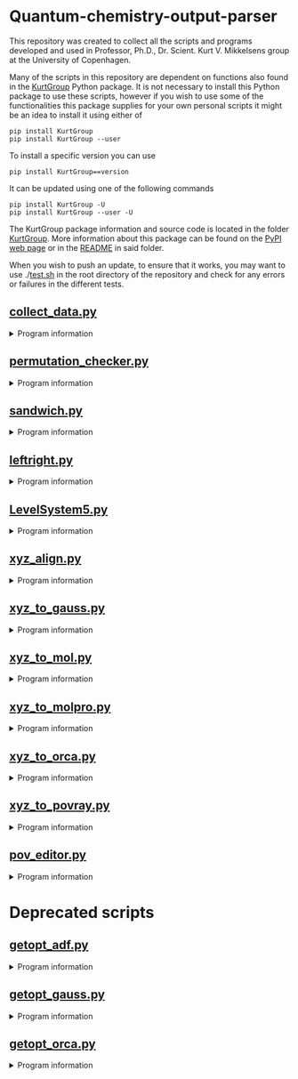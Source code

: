 # Quantum-chemistry-output-parser

This repository was created to collect all the scripts and programs developed and used in Professor, Ph.D., Dr. Scient. Kurt V. Mikkelsens group at the University of Copenhagen.

Many of the scripts in this repository are dependent on functions also found in the [KurtGroup](https://pypi.org/project/KurtGroup/) Python package. It is not necessary to install this Python package to use these scripts, however if you wish to use some of the functionalities this package supplies for your own personal scripts it might be an idea to install it using either of

```
pip install KurtGroup
pip install KurtGroup --user
```

To install a specific version you can use

```
pip install KurtGroup==version
```

It can be updated using one of the following commands

```
pip install KurtGroup -U
pip install KurtGroup --user -U
```

The KurtGroup package information and source code is located in the folder [KurtGroup](./KurtGroup/). More information about this package can be found on the [PyPI web page](https://pypi.org/project/KurtGroup) or in the [README](./KurtGroup/README.md) in said folder.

When you wish to push an update, to ensure that it works, you may want to use ./[test.sh](./test.sh) in the root directory of the repository and check for any errors or failures in the different tests.

## [collect_data.py](./collect_data.py)
<details><summary> Program information </summary>
<p>

  A script designed to make it easier to extract data from output files

  Currently the following has been implemented:<br/>
  | Data types                      |       ORCA       |     GAUSSIAN     |      DALTON      |     LSDALTON     |     VeloxChem    |        AMS       |
  |:--------------------------------|:----------------:|:----------------:|:----------------:|:----------------:|:----------------:|:----------------:|
  | Total energies                  |:heavy_check_mark:|:heavy_check_mark:|:heavy_check_mark:|:heavy_check_mark:|:heavy_check_mark:|:heavy_check_mark:|
  | Zero-Point Vibrational energies |:heavy_check_mark:|:heavy_check_mark:|:heavy_check_mark:|        N/A       |        :x:       |        :x:       |
  | Enthalpies                      |:heavy_check_mark:|:heavy_check_mark:|:heavy_check_mark:|        N/A       |        :x:       |        :x:       |
  | Entropies                       |:heavy_check_mark:|:heavy_check_mark:|:heavy_check_mark:|        N/A       |        :x:       |        :x:       |
  | Gibbs Free energies             |:heavy_check_mark:|:heavy_check_mark:|:heavy_check_mark:|        N/A       |        :x:       |        :x:       |
  | Dipole moments                  |:heavy_check_mark:|:heavy_check_mark:|:heavy_check_mark:|:heavy_check_mark:|:heavy_check_mark:|:heavy_check_mark:|
  | Polarizabilities                |:heavy_check_mark:|:heavy_check_mark:|:heavy_check_mark:|:heavy_check_mark:|:heavy_check_mark:|        :x:       |
  | Excitation energies             |:heavy_check_mark:|:heavy_check_mark:|:heavy_check_mark:|:heavy_check_mark:|        :x:       |        :x:       |
  | Oscillator strengths            |:heavy_check_mark:|:heavy_check_mark:|:heavy_check_mark:|:heavy_check_mark:|        :x:       |        :x:       |
  | Frequencies                     |:heavy_check_mark:|:heavy_check_mark:|:heavy_check_mark:|        N/A       |        :x:       |        :x:       |
  | Partition functions             |:heavy_check_mark:|:heavy_check_mark:|:heavy_check_mark:|        N/A       |        :x:       |        :x:       |
  | CPU time used                   |:heavy_check_mark:|:heavy_check_mark:|:heavy_check_mark:|:heavy_check_mark:|        :x:       |        :x:       |
  | Optimized geometries            |:heavy_check_mark:|:heavy_check_mark:|:heavy_check_mark:|:heavy_check_mark:|:heavy_check_mark:|:heavy_check_mark:|

  **N/A means not applicable*

  When it comes to more advanced features the following has been implemented:

  | Data processing                 |       ORCA       |     GAUSSIAN     |      DALTON      |     LSDALTON     |     VeloxChem    |        AMS       |
  |:--------------------------------|:----------------:|:----------------:|:----------------:|:----------------:|:----------------:|:----------------:|
  | UVVIS using excitation energies |:heavy_check_mark:|:heavy_check_mark:|:heavy_check_mark:|:heavy_check_mark:|        :x:       |        :x:       |
  | UVVIS using complex propagators |        :x:       |        :x:       |:heavy_check_mark:|        :x:       |        :x:       |        :x:       |

  It is possible to choose between multiple formats for the spectra (png, eps,...)

  The graph data can also be saved in a npz file using the *-s* or *--save* keyword. Here it will be saved as the [wavelength span, extinction coefficient] for the UVVIS spectra

  The data you want extracted is done using keywords when calling the script. The keywords you call will be printed either in the terminal or written to a csv or npz file.

</p>
</details>

## [permutation_checker.py](./permutation_checker.py)
<details><summary> Program information </summary>
<p>

  A script designed to check and compare the indicies of equations derived from Box 13.2 in *Molecular Electronic Structure Theory*

  #### Keywords

  The keywords -P and -bra are required arguments and must be given as in the examples:
    -P cde klm or -P cd kl ...
    -bra ai bj or -bra -ai ...

  The keywords -F, -L, -g, -t, -E, -LV, -RV, and -sum are optional and must be given as in the examples:
    -F ci
    -L cile
    -g cile
    -t cile or -t cile dlem ...
    -E dn or -E dn cl ...
    -LV ci
    -RV ck
    -sum cdeklm or -sum -clmedk ...

  If -sum is not provided the unique permutations will not be found


</p>
</details>

## [sandwich.py](./sandwich.py)
<details><summary> Program information </summary>
<p>

  A script designed to place nanoparticles on either side of a molecule

  Takes the molecule as a xyz file, the two atoms the nanoparticles will be aligned with and the diameter of the particles (in that order).

  #### Keywords

  By default the atomnumbers used to choose alignment is those shown in molden. If instead you wish to choose by the linenumbers as they are in the xyz file you can use the *-l* or *--linenumber* keywords. <br/>
  As default the basis set pc-1 will be used. This can be changed with the keyword *--basis*. <br/>
  An xyz file containing all the information about the junction will also be saved, this can be turned off by supplying the keyword *--returnxyz*. <br/>
  If the nanoparticles are spherical in nature (such as Au, Ag & Cu contrary to TiO<sub>2</sub> which is a slab) they will by default turn inwards towards the molecule. For the nanoparticles to turn outwards the keyword *--outwards* can be supplied. <br/>
  Furthermore the charge of the molecule in the junction is by default 0, this can be changed using the *--charge* keyword <\br>

</p>
</details>

## [leftright.py](./leftright.py)
<details><summary> Program information </summary>
<p>

  A script designed to place nanoparticles on either side of a molecule in two separate files

  Takes the molecule as a xyz file, the two atoms the nanoparticles will be aligned with and the diameter of the particles (in that order).

  #### Keywords

  By default the atomnumbers used to choose alignment is those shown in molden. If instead you wish to choose by the linenumbers as they are in the xyz file you can use the *-l* or *--linenumber* keywords. <br/>
  As default the basis set pc-1 will be used on the atoms in the molecule while the LANL2DZ and LANL-ECP basis sets will be used on the atoms in the nanoparticles. This can be changed with the keywords *--basis*, *--NPbasis*, and *--ECPbasis* accordingly. <br/>
  The CPU and memory options can be changed from the default of 16 CPU and 16 GB memory with the keywords *--cpu* and *--mem*. <br/>
  An xyz file containing all the information about the junction will also be saved, this can be turned off by supplying the keyword *--returnxyz*. <br/>
  If the nanoparticles are spherical in nature (such as Au, Ag & Cu contrary to TiO<sub>2</sub> which is a slab) they will by default turn inwards towards the molecule. For the nanoparticles to turn outwards the keyword *--outwards* can be supplied. <br/>
  Furthermore the charge of the molecule in the junction is by default 0, this can be changed using the *--charge* keyword <\br>

</p>
</details>

## [LevelSystem5.py](./LevelSystem5.py)
<details><summary> Program information </summary>
<p>

  For this script you need to manually edit the coupling elements and energies. After having done this you can run the script and generate the Coulomb stairs for your five level system.

</p>
</details>

## [xyz_align.py](./xyz_align.py)
<details><summary> Program information </summary>
<p>

  This script is designed to align two molecules so that the RMSD between them is as small as possible.

  If you find this script useful for any publishable work, please cite the corresponding paper:

  - Berhane Temelso, Joel M. Mabey, Toshiro Kubota, Nana Appiah-padi, George C. Shields
  J. Chem. Info. Model. 2017, 57(5), 1045-1054

</p>
</details>

## [xyz_to_gauss.py](./xyz_to_gauss.py)
<details><summary> Program information </summary>
<p>

  A script designed to convert a xyz file to a com input file for the Gaussian suite of programs

  You will need to supply the xyz file and keywords. Other options can be added via the command line. Use -h on the script to see the available options.

  You can also supply basis sets not implemented in Gaussian, in which case an API to the [Basis Set Exchange](https://www.basissetexchange.org/) is used.

</p>
</details>

## [xyz_to_mol.py](./xyz_to_mol.py)
<details><summary> Program information </summary>
<p>

  A script designed to convert a xyz file to a mol file for the program DALTON

  You will need to supply the xyz file

  Apart from this, you can also supply a basis set and the charge with the keywords *--basis* and *--charge*

  You can also supply basis sets not implemented in DALTON, in which case an API to the [Basis Set Exchange](https://www.basissetexchange.org/) is used.

</p>
</details>

## [xyz_to_molpro.py](./xyz_to_molpro.py)
<details><summary> Program information </summary>
<p>

  A script designed to convert a xyz file to a molpro file

  You will need to supply the xyz file as well as a keywords nr. to determine the options for the program

</p>
</details>

## [xyz_to_orca.py](./xyz_to_orca.py)
<details><summary> Program information </summary>
<p>

  A script designed to convert a xyz file to a inp file for the program ORCA

  You will need to supply the xyz file as well as a keywords nr. to determine the options for the program

  Apart from this, you can also supply a charge and memory limits with the keywords *--charge* and *--mem*

  If you want extra calculations you can supply either of the keywords *--extra1* and *--extra2*

</p>
</details>

## [xyz_to_povray.py](./xyz_to_povray.py)
<details><summary> Program information </summary>
<p>

  A script designed to convert a xyz file to a pov file for the program POV-Ray which can be used to make visually pretty graphics

  The only argument you have to provide is the xyz file(s)

  Apart from this the script will also automatically start generating the figures requested using some antialiasing settings applied in the script. Those settings are:

```
+A0.1 +AM2 +AG0 +R5 -J
```

  +A0.1: Antialliasing set to 0.1 threshold<br/>
  +AM2: Antialiasing method 2<br/>
  +AG0: Gamma set to 0<br/>
  +R5: Depth set to 5<br/>
  -J: Jitter set to off

</p>
</details>

## [pov_editor.py](./pov_editor.py)
<details><summary> Program information </summary>
<p>

  A script designed to take the camera position of an existing pov file and update the graphics arguments of said file

  You need to supply two arguments. The pov file wherein the camera position is located and the xyz file so the script can generate the updated graphics.

  This script is especially useful in conjunction with either imol (which only exist for Mac) or Avogadro. In both programes you can export a certain view as a pov file. This is where the camera position is located.

  Apart from this the script will also automatically start generating the figures requested using some antialiasing settings applied in the script Those settings are:

```
+A0.1 +AM2 +AG0 +R5 -J
```

  +A0.1: Antialliasing set to 0.1 threshold<br/>
  +AM2: Antialiasing method 2<br/>
  +AG0: Gamma set to 0<br/>
  +R5: Depth set to 5<br/>
  -J: Jitter set to off

</p>
</details>

# Deprecated scripts

## [getopt_adf.py](./getopt_adf.py)
<details><summary> Program information </summary>
<p>

  This script is designed to extract the optimized geometry from a geometry
  optimization run in ADF. The same functionality can be found in the [collect_data.py](./collect_data.py) script.

</p>
</details>

## [getopt_gauss.py](./getopt_gauss.py)
<details><summary> Program information </summary>
<p>

  This script is designed to extract the optimized geometry from a geometry
  optimization run in Gaussian. The same functionality can be found in the [collect_data.py](./collect_data.py) script.

</p>
</details>

## [getopt_orca.py](./getopt_orca.py)
<details><summary> Program information </summary>
<p>

  This script is designed to extract the optimized geometry from a geometry
  optimization run in Orca. The same functionality can be found in the [collect_data.py](./collect_data.py) script.

</p>
</details>

